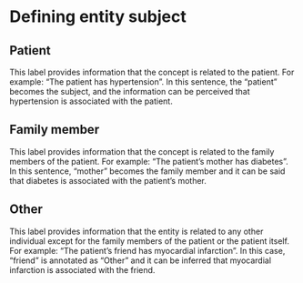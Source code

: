 # Defining entity subject

## Patient

This label provides information that the concept is related to the patient.
For example: “The patient has hypertension”. In this sentence, the “patient” becomes the subject, and the information can be perceived that hypertension is associated with the patient.

## Family member

This label provides information that the concept is related to the family members of the patient.
For example: “The patient’s mother has diabetes”. In this sentence, “mother” becomes the family member and it can be said that diabetes is associated with the patient’s mother.

## Other

This label provides information that the entity is related to any other individual except for the family members of the patient or the patient itself.
For example: “The patient’s friend has myocardial infarction”. In this case, “friend” is annotated as “Other” and it can be inferred that myocardial infarction is associated with the friend.

